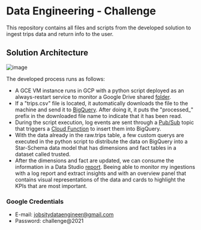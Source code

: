 # Data Engineering - Challenge
This repository contains all files and scripts from the developed solution to ingest trips data and return info to the user.

## Solution Architecture
![image](https://user-images.githubusercontent.com/32855093/123534785-f1faa900-d6f5-11eb-9dae-ce0797eef64f.png)

The developed process runs as follows:
 - A GCE VM instance runs in GCP with a python script deployed as an always-restart service to monitor a Google Drive shared [folder](https://drive.google.com/drive/folders/144a7RKyQC6o9GB1TkEZ-wuSpqV8Lr5tZ?usp=sharing). 
 - If a "trips.csv" file is located, it automatically downloads the file to the machine and send it to [BigQuery](https://console.cloud.google.com/bigquery?project=jobsity-317503&ws=!1m0). After doing it, it puts the "processed_" prefix in the downloaded file name to indicate that it has been read.
 - During the script execution, log events are sent through a [Pub/Sub](https://console.cloud.google.com/cloudpubsub/topic/list?project=jobsity-317503) topic that triggers a [Cloud Function](https://console.cloud.google.com/functions/list?project=jobsity-317503&tab=source) to insert them into BigQuery.
 - With the data already in the raw.trips table, a few custom querys are executed in the python script to distribute the data on BigQuery into a Star-Schema data model that has dimensions and fact tables in a dataset called trusted.
 - After the dimensions and fact are updated, we can consume the information in a Data Studio [report](https://datastudio.google.com/reporting/53518e1c-51d2-4c17-a09d-b5f0369bbf75). Beeing able to monitor my ingestions with a log report and extract insights and with an overview panel that contains visual representations of the data and cards to highlight the KPIs that are most important.

### Google Credentials
 - E-mail: jobsitydataengineer@gmail.com
 - Password: challenge@2021

